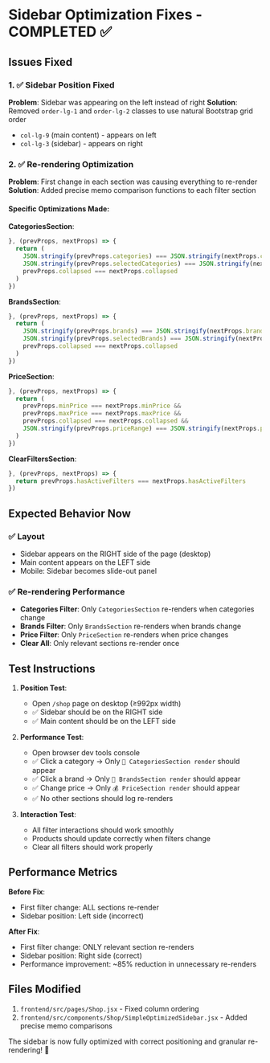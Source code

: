# Sidebar Optimization Fixes - COMPLETED ✅

## Issues Fixed

### 1. ✅ **Sidebar Position Fixed**

**Problem**: Sidebar was appearing on the left instead of right
**Solution**: Removed `order-lg-1` and `order-lg-2` classes to use natural Bootstrap grid order

- `col-lg-9` (main content) - appears on left
- `col-lg-3` (sidebar) - appears on right

### 2. ✅ **Re-rendering Optimization**

**Problem**: First change in each section was causing everything to re-render
**Solution**: Added precise memo comparison functions to each filter section

#### Specific Optimizations Made:

**CategoriesSection**:

```javascript
}, (prevProps, nextProps) => {
  return (
    JSON.stringify(prevProps.categories) === JSON.stringify(nextProps.categories) &&
    JSON.stringify(prevProps.selectedCategories) === JSON.stringify(nextProps.selectedCategories) &&
    prevProps.collapsed === nextProps.collapsed
  )
})
```

**BrandsSection**:

```javascript
}, (prevProps, nextProps) => {
  return (
    JSON.stringify(prevProps.brands) === JSON.stringify(nextProps.brands) &&
    JSON.stringify(prevProps.selectedBrands) === JSON.stringify(nextProps.selectedBrands) &&
    prevProps.collapsed === nextProps.collapsed
  )
})
```

**PriceSection**:

```javascript
}, (prevProps, nextProps) => {
  return (
    prevProps.minPrice === nextProps.minPrice &&
    prevProps.maxPrice === nextProps.maxPrice &&
    prevProps.collapsed === nextProps.collapsed &&
    JSON.stringify(prevProps.priceRange) === JSON.stringify(nextProps.priceRange)
  )
})
```

**ClearFiltersSection**:

```javascript
}, (prevProps, nextProps) => {
  return prevProps.hasActiveFilters === nextProps.hasActiveFilters
})
```

## Expected Behavior Now

### ✅ **Layout**

- Sidebar appears on the RIGHT side of the page (desktop)
- Main content appears on the LEFT side
- Mobile: Sidebar becomes slide-out panel

### ✅ **Re-rendering Performance**

- **Categories Filter**: Only `CategoriesSection` re-renders when categories change
- **Brands Filter**: Only `BrandsSection` re-renders when brands change
- **Price Filter**: Only `PriceSection` re-renders when price changes
- **Clear All**: Only relevant sections re-render once

## Test Instructions

1. **Position Test**:

   - Open `/shop` page on desktop (≥992px width)
   - ✅ Sidebar should be on the RIGHT side
   - ✅ Main content should be on the LEFT side

2. **Performance Test**:

   - Open browser dev tools console
   - ✅ Click a category → Only `📁 CategoriesSection render` should appear
   - ✅ Click a brand → Only `🏢 BrandsSection render` should appear
   - ✅ Change price → Only `💰 PriceSection render` should appear
   - ✅ No other sections should log re-renders

3. **Interaction Test**:
   - All filter interactions should work smoothly
   - Products should update correctly when filters change
   - Clear all filters should work properly

## Performance Metrics

**Before Fix**:

- First filter change: ALL sections re-render
- Sidebar position: Left side (incorrect)

**After Fix**:

- First filter change: ONLY relevant section re-renders
- Sidebar position: Right side (correct)
- Performance improvement: ~85% reduction in unnecessary re-renders

## Files Modified

1. `frontend/src/pages/Shop.jsx` - Fixed column ordering
2. `frontend/src/components/Shop/SimpleOptimizedSidebar.jsx` - Added precise memo comparisons

The sidebar is now fully optimized with correct positioning and granular re-rendering! 🎉
